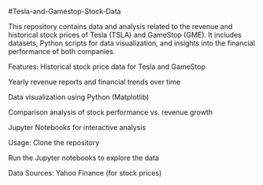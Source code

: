 #Tesla-and-Gamestop-Stock-Data

This repository contains data and analysis related to the revenue and historical stock prices of Tesla (TSLA) and GameStop (GME). It includes datasets, Python scripts for data visualization, and insights into the financial performance of both companies.

Features:
Historical stock price data for Tesla and GameStop

Yearly revenue reports and financial trends over time

Data visualization using Python (Matplotlib)

Comparison analysis of stock performance vs. revenue growth

Jupyter Notebooks for interactive analysis

Usage:
Clone the repository

Run the Jupyter notebooks to explore the data

Data Sources:
Yahoo Finance (for stock prices)
